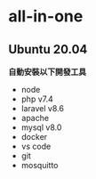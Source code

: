 # all-in-one

## Ubuntu 20.04
**自動安裝以下開發工具**
* node
* php v7.4
* laravel v8.6
* apache
* mysql v8.0
* docker
* vs code
* git
* mosquitto

